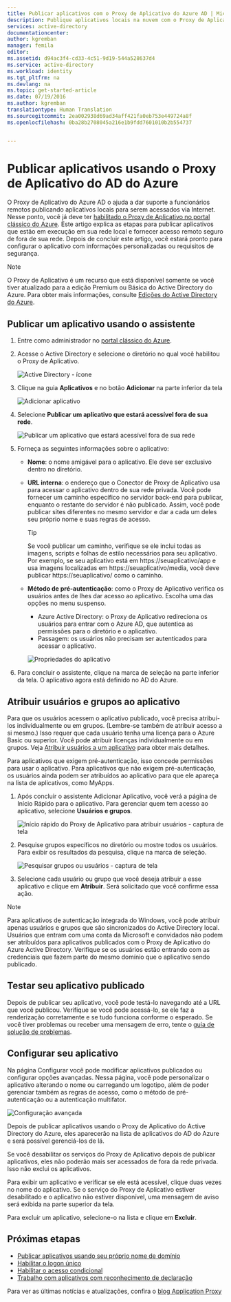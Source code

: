 ```yaml
---
title: Publicar aplicativos com o Proxy de Aplicativo do Azure AD | Microsoft Docs
description: Publique aplicativos locais na nuvem com o Proxy de Aplicativo do Azure AD.
services: active-directory
documentationcenter: 
author: kgremban
manager: femila
editor: 
ms.assetid: d94ac3f4-cd33-4c51-9d19-544a528637d4
ms.service: active-directory
ms.workload: identity
ms.tgt_pltfrm: na
ms.devlang: na
ms.topic: get-started-article
ms.date: 07/19/2016
ms.author: kgremban
translationtype: Human Translation
ms.sourcegitcommit: 2ea002938d69ad34aff421fa0eb753e449724a8f
ms.openlocfilehash: 0ba28b2708045a216e1b9fdd7601010b2b554737


---
```

# <a name="publish-applications-using-azure-ad-application-proxy"></a>Publicar aplicativos usando o Proxy de Aplicativo do AD do Azure
O Proxy de Aplicativo do Azure AD o ajuda a dar suporte a funcionários remotos publicando aplicativos locais para serem acessados via Internet. Nesse ponto, você já deve ter [habilitado o Proxy de Aplicativo no portal clássico do Azure](active-directory-application-proxy-enable.md). Este artigo explica as etapas para publicar aplicativos que estão em execução em sua rede local e fornecer acesso remoto seguro de fora de sua rede. Depois de concluir este artigo, você estará pronto para configurar o aplicativo com informações personalizadas ou requisitos de segurança.

> [!NOTE]
> O Proxy de Aplicativo é um recurso que está disponível somente se você tiver atualizado para a edição Premium ou Básica do Active Directory do Azure. Para obter mais informações, consulte [Edições do Active Directory do Azure](active-directory-editions.md).
> 
> 

## <a name="publish-an-app-using-the-wizard"></a>Publicar um aplicativo usando o assistente
1. Entre como administrador no [portal clássico do Azure](https://manage.windowsazure.com/).
2. Acesse o Active Directory e selecione o diretório no qual você habilitou o Proxy de Aplicativo.
   
    ![Active Directory - ícone](./media/active-directory-application-proxy-publish/ad_icon.png)
3. Clique na guia **Aplicativos** e no botão **Adicionar** na parte inferior da tela
   
    ![Adicionar aplicativo](./media/active-directory-application-proxy-publish/aad_appproxy_selectdirectory.png)
4. Selecione **Publicar um aplicativo que estará acessível fora de sua rede**.
   
    ![Publicar um aplicativo que estará acessível fora de sua rede](./media/active-directory-application-proxy-publish/aad_appproxy_addapp.png)
5. Forneça as seguintes informações sobre o aplicativo:
   
   * **Nome**: o nome amigável para o aplicativo. Ele deve ser exclusivo dentro no diretório.
   * **URL interna**: o endereço que o Conector de Proxy de Aplicativo usa para acessar o aplicativo dentro de sua rede privada. Você pode fornecer um caminho específico no servidor back-end para publicar, enquanto o restante do servidor é não publicado. Assim, você pode publicar sites diferentes no mesmo servidor e dar a cada um deles seu próprio nome e suas regras de acesso.
     
     > [!TIP]
     > Se você publicar um caminho, verifique se ele inclui todas as imagens, scripts e folhas de estilo necessários para seu aplicativo. Por exemplo, se seu aplicativo está em https://seuaplicativo/app e usa imagens localizadas em https://seuaplicativo/media, você deve publicar https://seuaplicativo/ como o caminho.
     > 
     > 
   * **Método de pré-autenticação**: como o Proxy de Aplicativo verifica os usuários antes de lhes dar acesso ao aplicativo. Escolha uma das opções no menu suspenso.
     
     * Azure Active Directory: o Proxy de Aplicativo redireciona os usuários para entrar com o Azure AD, que autentica as permissões para o diretório e o aplicativo.
     * Passagem: os usuários não precisam ser autenticados para acessar o aplicativo.
     
     ![Propriedades do aplicativo](./media/active-directory-application-proxy-publish/aad_appproxy_appproperties.png)  
6. Para concluir o assistente, clique na marca de seleção na parte inferior da tela. O aplicativo agora está definido no AD do Azure.

## <a name="assign-users-and-groups-to-the-application"></a>Atribuir usuários e grupos ao aplicativo
Para que os usuários acessem o aplicativo publicado, você precisa atribuí-los individualmente ou em grupos. (Lembre-se também de atribuir acesso a si mesmo.) Isso requer que cada usuário tenha uma licença para o Azure Basic ou superior. Você pode atribuir licenças individualmente ou em grupos. Veja [Atribuir usuários a um aplicativo](active-directory-applications-guiding-developers-assigning-users.md) para obter mais detalhes. 

Para aplicativos que exigem pré-autenticação, isso concede permissões para usar o aplicativo. Para aplicativos que não exigem pré-autenticação, os usuários ainda podem ser atribuídos ao aplicativo para que ele apareça na lista de aplicativos, como MyApps.

1. Após concluir o assistente Adicionar Aplicativo, você verá a página de Início Rápido para o aplicativo. Para gerenciar quem tem acesso ao aplicativo, selecione **Usuários e grupos**.
   
    ![Início rápido do Proxy de Aplicativo para atribuir usuários - captura de tela](./media/active-directory-application-proxy-publish/aad_appproxy_usersgroups.png)
2. Pesquise grupos específicos no diretório ou mostre todos os usuários. Para exibir os resultados da pesquisa, clique na marca de seleção.
   
      ![Pesquisar grupos ou usuários - captura de tela](./media/active-directory-application-proxy-publish/aad_appproxy_search.png)
3. Selecione cada usuário ou grupo que você deseja atribuir a esse aplicativo e clique em **Atribuir**. Será solicitado que você confirme essa ação.

> [!NOTE]
> Para aplicativos de autenticação integrada do Windows, você pode atribuir apenas usuários e grupos que são sincronizados do Active Directory local. Usuários que entram com uma conta da Microsoft e convidados não podem ser atribuídos para aplicativos publicados com o Proxy de Aplicativo do Azure Active Directory. Verifique se os usuários estão entrando com as credenciais que fazem parte do mesmo domínio que o aplicativo sendo publicado.
> 
> 

## <a name="test-your-published-application"></a>Testar seu aplicativo publicado
Depois de publicar seu aplicativo, você pode testá-lo navegando até a URL que você publicou. Verifique se você pode acessá-lo, se ele faz a renderização corretamente e se tudo funciona conforme o esperado. Se você tiver problemas ou receber uma mensagem de erro, tente o [guia de solução de problemas](active-directory-application-proxy-troubleshoot.md).

## <a name="configure-your-application"></a>Configurar seu aplicativo
Na página Configurar você pode modificar aplicativos publicados ou configurar opções avançadas. Nessa página, você pode personalizar o aplicativo alterando o nome ou carregando um logotipo,  além de poder gerenciar também as regras de acesso, como o método de pré-autenticação ou a autenticação multifator.

![Configuração avançada](./media/active-directory-application-proxy-publish/aad_appproxy_configure.png)

Depois de publicar aplicativos usando o Proxy de Aplicativo do Active Directory do Azure, eles aparecerão na lista de aplicativos do AD do Azure e será possível gerenciá-los de lá.

Se você desabilitar os serviços do Proxy de Aplicativo depois de publicar aplicativos, eles não poderão mais ser acessados de fora da rede privada. Isso não exclui os aplicativos.

Para exibir um aplicativo e verificar se ele está acessível, clique duas vezes no nome do aplicativo. Se o serviço do Proxy de Aplicativo estiver desabilitado e o aplicativo não estiver disponível, uma mensagem de aviso será exibida na parte superior da tela.

Para excluir um aplicativo, selecione-o na lista e clique em **Excluir**.

## <a name="next-steps"></a>Próximas etapas
* [Publicar aplicativos usando seu próprio nome de domínio](active-directory-application-proxy-custom-domains.md)
* [Habilitar o logon único](active-directory-application-proxy-sso-using-kcd.md)
* [Habilitar o acesso condicional](active-directory-application-proxy-conditional-access.md)
* [Trabalho com aplicativos com reconhecimento de declaração](active-directory-application-proxy-claims-aware-apps.md)

Para ver as últimas notícias e atualizações, confira o [blog Application Proxy](http://blogs.technet.com/b/applicationproxyblog/)




<!--HONumber=Nov16_HO2-->


